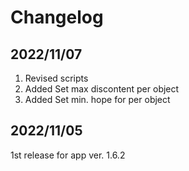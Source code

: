 # Changelog

## 2022/11/07
1. Revised scripts
1. Added Set max discontent per object
1. Added Set min. hope for per object

## 2022/11/05
1st release for app ver. 1.6.2
